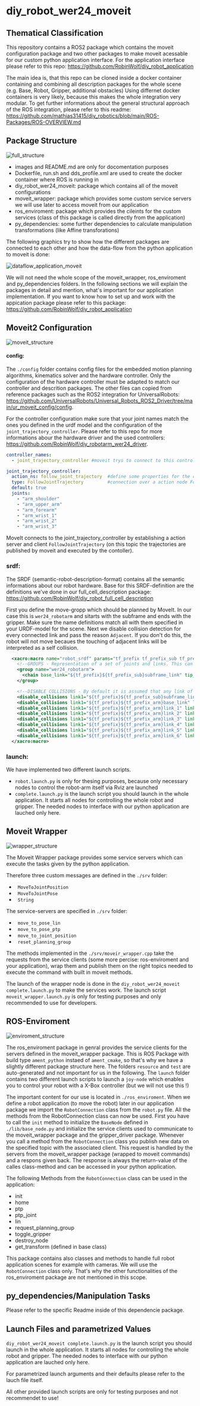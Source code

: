 # diy_robot_wer24_moveit

## Thematical Classification
This repository contains a ROS2 package which contains the moveit configuration package and two other packages to make moveit acessable for our custom python application interface.
For the application interface please refer to this repo: https://github.com/RobinWolf/diy_robot_application


The main idea is, that this repo can be cloned inside a docker container containing and combining all description packages for the whole scene (e.g. Base, Robot, Gripper, additional obstacles)
Using differnet docker containers is very likely, because this makes the whole integration very modular. To get further informations about the general structural approach of the ROS integration, please refer to this readme: https://github.com/mathias31415/diy_robotics/blob/main/ROS-Packages/ROS-OVERVIEW.md

## Package Structure

![full_structure](images/full_package_files.png)

- images and README.md are only for docomentation purposes
- Dockerfile, run.sh and dds_profile.xml are used to create the docker container where ROS is running in
- diy_robot_wer24_moveit: package which contains all of the moveit configurations
- moveit_wrapper: package which provides some custom service servers we will use later to access moveit from our application
- ros_enviroment: package which provides the cileints for the custom services (class of this package is called directly from the application)
- py_dependencies: some further dependencies to calculate manipulation transformations (like Affine transforations)

The following graphics try to show how the different packages are connected to each other and how the data-flow from the python application to moveit is done:

![dataflow_application_moveit](images/moveit_structure.png)

We will not need the whole scope of the moveit_wrapper, ros_enviroment and py_dependencies folders. In the following sections we will explain the packages in detail and mention, what's important for our application implementation.
If you want to know how to set up and work with the appication package please refer to this package: https://github.com/RobinWolf/diy_robot_application

## Moveit2 Configuration
![moveit_structure](images/moveit_files.png)

#### config:

The ````./config```` folder contains config files for the embedded motion planning algorithms, kinematics solver and the hardware controller.
Only the configuration of the hardware controller must be adapted to match our controller and descrition packages. The other files can copied from reference packages such as the ROS2 integration for UniversalRobots: https://github.com/UniversalRobots/Universal_Robots_ROS2_Driver/tree/main/ur_moveit_config/config.

For the controller configuration make sure that your joint names match the ones you defined in the urdf model and the configuration of the ````joint_trajectory_controller````. Please refer to this repo for more informations abour the hardware driver and the used controllers: https://github.com/RobinWolf/diy_robotarm_wer24_driver.


```yaml
controller_names:
  - joint_trajectory_controller #moveit trys to connect to this controller defined inside the driver package (hardware interface side)

joint_trajectory_controller:
  action_ns: follow_joint_trajectory  #define some properties for the connection between hardware interface and moveit
  type: FollowJointTrajectory         #connection over a action node FollowJointTrajectory with specified namespace
  default: true
  joints:
    - "arm_shoulder"
    - "arm_upper_arm"
    - "arm_forearm"
    - "arm_wrist_1"
    - "arm_wrist_2"
    - "arm_wrist_3"
```
MoveIt connects to the joint_trajectory_controller by establishing a action server and client ````FollowJointTrajectory```` (on this topic the trajectories are published by moveit and executed by the contoller).

### srdf:

The SRDF (semantic-robot-description-format) contains all the semantic informations about our robot hardware. Base for this SRDF-definition are the definitions we've done in our full_cell_description package: https://github.com/RobinWolf/diy_robot_full_cell_description

First you define the move-gropp which should be planned by MoveIt. In our case this is ````wer24_robotarm```` and sitarts with the subframe and ends with the gripper. Make sure the name definitions match all with them specified in your URDF-model for the scene.
Next we disable collision detection for every connected link and pass the reason ````Adjacent````. If you don't do this, the robot will not move becaues the touching of adjacent links will be interpreted as a self collision.
 

```xml
  <xacro:macro name="robot_srdf" params="tf_prefix tf_prefix_sub tf_prefix_arm tf_prefix_grip">
    <!--GROUPS - Representation of a set of joints and links. This can be useful for specifying DOF to plan for, defining arms, end effectors, etc-->
    <group name="wer24_robotarm">
      <chain base_link="${tf_prefix}${tf_prefix_sub}subframe_link" tip_link="${tf_prefix}${tf_prefix_grip}base_link" />
    </group>

    <!--DISABLE COLLISIONS - By default it is assumed that any link of the robot could potentially come into collision with any other link in the robot. This tag disables collision checking between a specified pair of links. -->
    <disable_collisions link1="${tf_prefix}${tf_prefix_sub}subframe_link" link2="${tf_prefix}arm_base_link" reason="Adjacent" />
    <disable_collisions link1="${tf_prefix}${tf_prefix_arm}base_link" link2="${tf_prefix}${tf_prefix_arm}link_1" reason="Adjacent" />
    <disable_collisions link1="${tf_prefix}${tf_prefix_arm}link_1" link2="${tf_prefix}${tf_prefix_arm}link_2" reason="Adjacent" />
    <disable_collisions link1="${tf_prefix}${tf_prefix_arm}link_2" link2="${tf_prefix}${tf_prefix_arm}link_3" reason="Adjacent" />
    <disable_collisions link1="${tf_prefix}${tf_prefix_arm}link_3" link2="${tf_prefix}${tf_prefix_arm}link_4" reason="Adjacent" />
    <disable_collisions link1="${tf_prefix}${tf_prefix_arm}link_4" link2="${tf_prefix}${tf_prefix_arm}link_5" reason="Adjacent" />
    <disable_collisions link1="${tf_prefix}${tf_prefix_arm}link_5" link2="${tf_prefix}${tf_prefix_arm}link_6" reason="Adjacent" />
    <disable_collisions link1="${tf_prefix}${tf_prefix_arm}link_6" link2="${tf_prefix}${tf_prefix_grip}base_link" reason="Adjacent" />
  </xacro:macro>
```
### launch:
We have implemented two different launch scripts.

- ````robot.launch.py```` is only for thesing purposes, because only necessary nodes to control the robot-arm itself via Rviz are launched
- ````complete.launch.py```` is the launch script you should launch in the whole application. It starts all nodes for controlling the whole robot and gripper. The needed nodes to interface with our python application are lauched only here. 

## Moveit Wrapper

![wrapper_structure](images/wrapper_files.png)

The Moveit Wrapper package provides some service servers which can execute the tasks given by the python application. 

Therefore three custom messages are defined in the ````./srv```` folder:

- ```` MoveToJointPosition````
- ```` MoveToJointPose````
- ```` String````

The service-servers are specified in ````./srv```` folder:

- ```` move_to_pose_lin````
- ```` move_to_pose_ptp````
- ```` move_to_joint_position````
- ```` reset_planning_group````

The methods implemented in the ````./srv/moveir_wrapper.cpp```` take the requests from the service clients (some more percise: ros-enviroment and your application), wrap them and publish them on the right topics needed to execute the command with built in moveit methods.

The launch of the wrapper node is done in the ````diy_robot_wer24_moveit complete.launch.py```` to make the services work.
The launch script ````moveit_wrapper.launch.py```` is only for testing purposes and only recommended to use for developers.

## ROS-Enviroment

![enviroment_structure](images/enviroment_files.png)

The ros_enviroment package in genral provides the service clients for the servers defined in the moveit_wrapper package. This is ROS Package with build type ````ament_python```` instaed of ````ament_cmake````, so that's why we have a slightly different package structure here.
The folders ````resource```` and ````test```` are auto-generated and not important for us in the following.
The ````launch```` folder contains two different launch scripts to launch a ````joy-node```` which enables you to control your robot with a X-Box controller (but we will not use this !)

The important content for our use is located in ````./ros_enviroment````. 
When we define a robot application (to move the robot) later in our application package we import the ````RobotConnection```` class from the ````robot.py```` file. All the methods from the RobotConnection class can now be used. 
First you have to call the ````init```` method to initialize the ````BaseNode```` defined in ````./lib/base_node.py```` and initialize the service clients used to communicate to the moveit_wrapper package and the gripper_driver package.
Whenever you call a method from the ````RobotConnection```` class you publish new data on the specified topic with the associated client. This request is handled by the servers from the moveit_wrapper package (wrapped to moveit commands) and a respons given back. The response is always the return-value of the calles class-method and can be accessed in your python application.

The following Methods from the ````RobotConnection```` class can  be used in the application:

- init
- home
- ptp
- ptp_joint
- lin
- request_planning_group
- toggle_gripper
- destroy_node
- get_transform (defined in base class)

This package contains also classes and methods to handle full robot application scenes for example with cameras. We will use the ````RobotConnection```` class only. That's why the other functionalities of the ros_enviroment package are not mentioned in this scope.

## py_dependencies/Manipulation Tasks

Please refer to the specific Readme inside of this dependencie package. 
  
## Launch Files and parametrized Values

````diy_robot_wer24_moveit complete.launch.py```` is the launch script you should launch in the whole application. It starts all nodes for controlling the whole robot and gripper. The needed nodes to interface with our python application are lauched only here.

For parametrized launch arguments and their defaults please refer to the lauch file itself. 

All other provided launch scripts are only for testing purposes and not recommendet to use!

